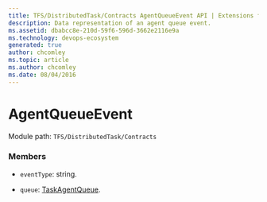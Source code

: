 ```yaml
---
title: TFS/DistributedTask/Contracts AgentQueueEvent API | Extensions for Azure DevOps Services
description: Data representation of an agent queue event.
ms.assetid: dbabcc8e-210d-59f6-596d-3662e2116e9a
ms.technology: devops-ecosystem
generated: true
author: chcomley
ms.topic: article
ms.author: chcomley
ms.date: 08/04/2016
---
```


# AgentQueueEvent

Module path: `TFS/DistributedTask/Contracts`

### Members

- `eventType`: string.

- `queue`: [TaskAgentQueue](../../../TFS/DistributedTask/Contracts/TaskAgentQueue.md).
